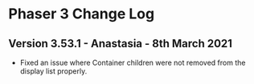 # Phaser 3 Change Log

## Version 3.53.1 - Anastasia - 8th March 2021

* Fixed an issue where Container children were not removed from the display list properly.
